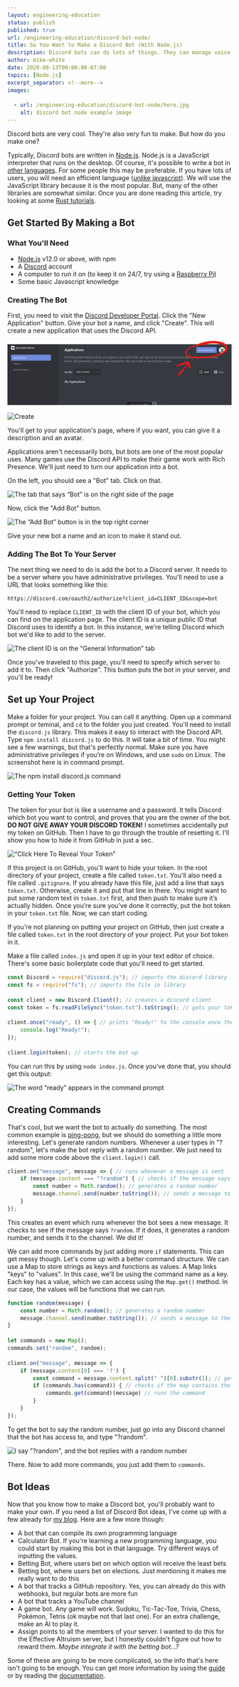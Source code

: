 ```yaml
---
layout: engineering-education
status: publish
published: true
url: /engineering-education/discord-bot-node/
title: So You Want to Make a Discord Bot (With Node.js)
description: Discord bots can do lots of things. They can manage voice chats, moderate servers, and make lots of fun. Making them is also fun. This tutorial shows you how to make your own.
author: mike-white
date: 2020-08-13T00:00:00-07:00
topics: [Node.js]
excerpt_separator: <!--more-->
images:

  - url: /engineering-education/discord-bot-node/hero.jpg
    alt: discord bot node example image
---
```

Discord bots are very cool. They're also very fun to make. But how do you make one?

Typically, Discord bots are written in [Node.js](https://nodejs.org/en/). Node.js is a JavaScript interpreter that runs on the desktop. Of course, it's possible to write a bot in [other languages](https://discordapi.com/unofficial/libs.html). For some people this may be preferable. If you have lots of users, you will need an efficient language ([unlike javascript](https://benchmarksgame-team.pages.debian.net/benchmarksgame/fastest/node-gpp.html)). We will use the JavaScript library because it is the most popular. But, many of the other libraries are somewhat similar. Once you are done reading this article, try looking at some [Rust tutorials](https://www.youtube.com/watch?v=sOA6rSRCqPw&list=PLPwSz_Jcam3xVjrTAYgIHvf1Jq94yrRXp).
<!--more-->
## Get Started By Making a Bot


### What You'll Need

* [Node.js](https://nodejs.org/en/download/) v12.0 or above, with npm
* A [Discord](https://www.discord.com) account
* A computer to run it on (to keep it on 24/7, try using a [Raspberry Pi](https://www.raspberrypi.org/products/raspberry-pi-4-model-b/))
* Some basic Javascript knowledge

### Creating The Bot
First, you need to visit the [Discord Developer Portal](https://discordapp.com/developers/applications/). Click the "New Application" button. Give your bot a name, and click "Create". This will create a new application that uses the Discord API.

![The New Application button is in the top right corner](./discordbot1.png)

![Create](/engineering-education/discord-bot-node/discordbot2.png)

You'll get to your application's page, where if you want, you can give it a description and an avatar.

Applications aren't necessarily bots, but bots are one of the most popular uses. Many games use the Discord API to make their game work with Rich Presence. We'll just need to turn our application into a bot.

On the left, you should see a "Bot" tab. Click on that.

![The tab that says “Bot” is on the right side of the page](/engineering-education/discord-bot-node/discordbot3.png)

Now, click the "Add Bot" button.

![The “Add Bot” button is in the top right corner](/engineering-education/discord-bot-node/discordbot4.png)

Give your new bot a name and an icon to make it stand out.

### Adding The Bot To Your Server
The next thing we need to do is add the bot to a Discord server. It needs to be a server where you have administrative privileges. You'll need to use a URL that looks something like this:

```
https://discord.com/oauth2/authorize?client_id=CLIENT_ID&scope=bot
```

You'll need to replace `CLIENT_ID` with the client ID of your bot, which you can find on the application page. The client ID is a unique public ID that Discord uses to identify a bot. In this instance, we're telling Discord which bot we'd like to add to the server.

![The client ID is on the “General Information” tab](/engineering-education/discord-bot-node/discordbot6.png)

Once you've traveled to this page, you'll need to specify which server to add it to. Then click "Authorize". This button puts the bot in your server, and you'll be ready!

## Set up Your Project

Make a folder for your project. You can call it anything. Open up a command prompt or teminal, and `cd` to the folder you just created. You'll need to install the `discord.js` library. This makes it easy to interact with the Discord API. Type `npm install discord.js` to do this. It will take a bit of time. You might see a few warnings, but that's perfectly normal. Make sure you have administrative privileges if you’re on Windows, and use `sudo` on Linux. The screenshot here is in command prompt.

![The npm install discord.js command](/engineering-education/discord-bot-node/discordbot8.png)


### Getting Your Token

The token for your bot is like a username and a password. It tells Discord which bot you want to control, and proves that you are the owner of the bot. **DO NOT GIVE AWAY YOUR DISCORD TOKEN!** I sometimes accidentally put my token on GitHub. Then I have to go through the trouble of resetting it. I'll show you how to hide it from GitHub in just a sec.

![“Click Here To Reveal Your Token”](/engineering-education/discord-bot-node/discordbot5.png)

If this project is on GitHub, you'll want to hide your token. In the root directory of your project, create a file called `token.txt`. You'll also need a file called `.gitignore`. If you already have this file, just add a line that says `token.txt`. Otherwise, create it and put that line in there. You might want to put some random text in `token.txt` first, and then push to make sure it’s actually hidden. Once you’re sure you’ve done it correctly, put the bot token in your `token.txt` file. Now, we can start coding.

If you're not planning on putting your project on GitHub, then just create a file called `token.txt` in the root directory of your project. Put your bot token in it.

Make a file called `index.js` and open it up in your text editor of choice. There's some basic boilerplate code that you'll need to get started.

```javascript
const Discord = require("discord.js"); // imports the discord library
const fs = require("fs"); // imports the file io library

const client = new Discord.Client(); // creates a discord client
const token = fs.readFileSync("token.txt").toString(); // gets your token from the file

client.once("ready", () => { // prints "Ready!" to the console once the bot is online
	console.log("Ready!");
});

client.login(token); // starts the bot up
```

You can run this by using `node index.js`. Once you’ve done that, you should get this output:

![The word “ready” appears in the command prompt](/engineering-education/discord-bot-node/discordbot9.png)

## Creating Commands

That's cool, but we want the bot to actually do something. The most common example is [ping-pong](https://www.youtube.com/watch?v=DEqrCI1018I), but we should do something a little more interesting. Let's generate random numbers. Whenever a user types in "?random", let's make the bot reply with a random number. We just need to add some more code above the `client.login()` call.

```javascript
client.on("message", message => { // runs whenever a message is sent
    if (message.content === "?random") { // checks if the message says "?random"
        const number = Math.random(); // generates a random number
        message.channel.send(number.toString()); // sends a message to the channel with the number
    }
});
```

This creates an event which runs whenever the bot sees a new message. It checks to see if the message says `?random`. If it does, it generates a random number, and sends it to the channel. We did it!

We can add more commands by just adding more `if` statements. This can get messy though. Let's come up with a better command structure. We can use a Map to store strings as keys and functions as values. A Map links "keys" to "values". In this case, we'll be using the command name as a key. Each key has a value, which we can access using the `Map.get()` method. In our case, the values will be functions that we can run.

```javascript
function random(message) {
    const number = Math.random(); // generates a random number
    message.channel.send(number.toString()); // sends a message to the channel with the number
}

let commands = new Map();
commands.set("random", random);

client.on("message", message => {
    if (message.content[0] === '?') {
        const command = message.content.split(" ")[0].substr(1); // gets the command name
        if (commands.has(command)) { // checks if the map contains the command
            commands.get(command)(message) // runs the command
        }
    }
});
```

To get the bot to say the random number, just go into any Discord channel that the bot has access to, and type "?random".

![I say "?random", and the bot replies with a random number](/engineering-education/discord-bot-node/discordbot0.png)

There. Now to add more commands, you just add them to `commands`.

## Bot Ideas
Now that you know how to make a Discord bot, you'll probably want to make your own. If you need a list of Discord Bot ideas, I've come up with a few already for [my blog](https://botahamec.github.io/posts/20_06_03_project_ideas/). Here are a few more though:

- A bot that can compile its own programming language
- Calculator Bot. If you're learning a new programming language, you could start by making this bot in that language. Try different ways of inputting the values.
- Betting Bot, where users bet on which option will receive the least bets
- Betting bot, where users bet on elections. Just mentioning it makes me really want to do this
- A bot that tracks a GitHub repository. Yes, you can already do this with webhooks, but regular bots are more fun
- A bot that tracks a YouTube channel
- A game bot. Any game will work. Sudoku, Tic-Tac-Toe, Trivia, Chess, Pokémon, Tetris (ok maybe not that last one). For an extra challenge, make an AI to play it.
- Assign points to all the members of your server. I wanted to do this for the Effective Altruism server, but I honestly couldn't figure out how to reward them. *Maybe integrate it with the betting bot...?*

Some of these are going to be more complicated, so the info that's here isn't going to be enough. You can get more information by using the [guide](https://discordjs.guide/) or by reading the [documentation](https://discord.js.org/#/docs/main/stable/general/welcome).
